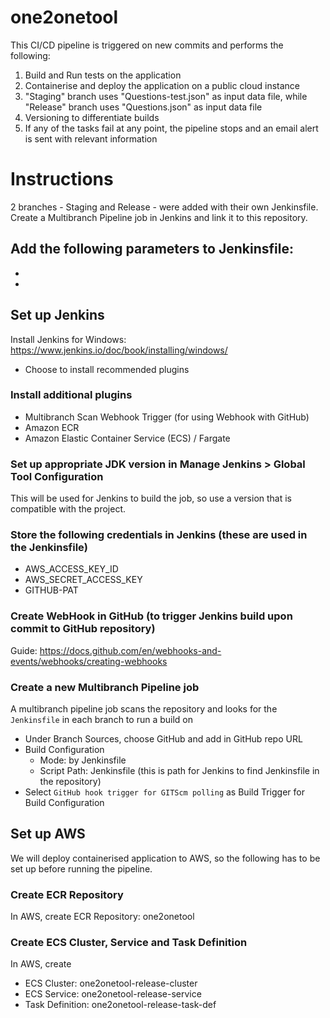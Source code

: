 # one2onetool
This CI/CD pipeline is triggered on new commits and performs the following:
1. Build and Run tests on the application
2. Containerise and deploy the application on a public cloud instance
3. "Staging" branch uses "Questions-test.json" as input data file, while "Release" branch uses "Questions.json" as input data file
4. Versioning to differentiate builds
5. If any of the tasks fail at any point, the pipeline stops and an email alert is sent with relevant information

# Instructions
2 branches - Staging and Release - were added with their own Jenkinsfile. Create a Multibranch Pipeline job in Jenkins and link it to this repository.

## Add the following parameters to Jenkinsfile:
* <AWS-Account-Number>
* <Credential-ID>

## Set up Jenkins
Install Jenkins for Windows: https://www.jenkins.io/doc/book/installing/windows/
* Choose to install recommended plugins

### Install additional plugins
* Multibranch Scan Webhook Trigger (for using Webhook with GitHub)
* Amazon ECR
* Amazon Elastic Container Service (ECS) / Fargate

### Set up appropriate JDK version in Manage Jenkins > Global Tool Configuration
This will be used for Jenkins to build the job, so use a version that is compatible with the project.

### Store the following credentials in Jenkins (these are used in the Jenkinsfile)
* AWS_ACCESS_KEY_ID
* AWS_SECRET_ACCESS_KEY
* GITHUB-PAT

### Create WebHook in GitHub (to trigger Jenkins build upon commit to GitHub repository)
Guide: https://docs.github.com/en/webhooks-and-events/webhooks/creating-webhooks

### Create a new Multibranch Pipeline job
A multibranch pipeline job scans the repository and looks for the `Jenkinsfile` in each branch to run a build on
* Under Branch Sources, choose GitHub and add in GitHub repo URL
* Build Configuration
  - Mode: by Jenkinsfile
  - Script Path: Jenkinsfile (this is path for Jenkins to find Jenkinsfile in the repository)
* Select `GitHub hook trigger for GITScm polling` as Build Trigger for Build Configuration

## Set up AWS
We will deploy containerised application to AWS, so the following has to be set up before running the pipeline.

### Create ECR Repository
In AWS, create ECR Repository: one2onetool

### Create ECS Cluster, Service and Task Definition
In AWS, create
* ECS Cluster: one2onetool-release-cluster
* ECS Service: one2onetool-release-service
* Task Definition: one2onetool-release-task-def